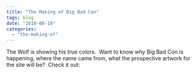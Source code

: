 ```yaml
---
title: "The Making of Big Bad Con"
tags: blog
date: "2010-08-19"
categories: 
  - "the-making-of"
---
```


The Wolf is showing his true colors.  Want to know why Big Bad Con is happening, where the name came from, what the prospective artwork for the site will be?  Check it out:
